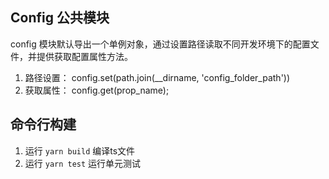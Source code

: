 ## Config 公共模块 ##

config 模块默认导出一个单例对象，通过设置路径读取不同开发环境下的配置文件，并提供获取配置属性方法。

1. 路径设置： config.set(path.join(__dirname, 'config_folder_path'))
1. 获取属性： config.get(prop_name);

## 命令行构建 ##
1. 运行 `yarn build` 编译ts文件
1. 运行 `yarn test` 运行单元测试
